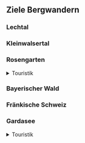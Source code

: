 ## Ziele Bergwandern

### Lechtal

### Kleinwalsertal

### Rosengarten

<details>
<summary>Touristik</summary>
* https://latemarium.com/de/
* https://eggental.com/de
* https://www.fassa.com/de
* https://www.tiersertal.com/de.html
* https://www.suedtirol.info/de/de
* https://www.visittrentino.info/de
</details>

### Bayerischer Wald

### Fränkische Schweiz

### Gardasee

<details>
<summary>Touristik</summary>
* https://www.gardasee.it/de/
* https://www.gardasee.de/
</details>